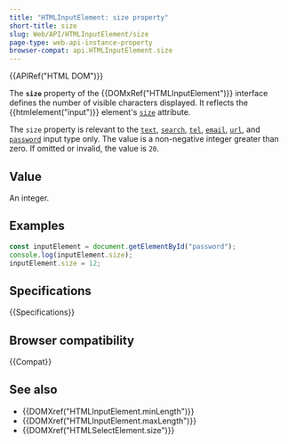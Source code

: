```yaml
---
title: "HTMLInputElement: size property"
short-title: size
slug: Web/API/HTMLInputElement/size
page-type: web-api-instance-property
browser-compat: api.HTMLInputElement.size
---
```


{{APIRef("HTML DOM")}}

The **`size`** property of the {{DOMxRef("HTMLInputElement")}} interface defines the number of visible characters displayed. It reflects the {{htmlelement("input")}} element's [`size`](/en-US/docs/Web/HTML/Reference/Element/input#size) attribute.

The `size` property is relevant to the [`text`](/en-US/docs/Web/HTML/Reference/Element/input/text), [`search`](/en-US/docs/Web/HTML/Reference/Element/input/search), [`tel`](/en-US/docs/Web/HTML/Reference/Element/input/tel), [`email`](/en-US/docs/Web/HTML/Reference/Element/input/email), [`url`](/en-US/docs/Web/HTML/Reference/Element/input/url), and [`password`](/en-US/docs/Web/HTML/Reference/Element/input/password) input type only. The value is a non-negative integer greater than zero. If omitted or invalid, the value is `20`.

## Value

An integer.

## Examples

```js
const inputElement = document.getElementById("password");
console.log(inputElement.size);
inputElement.size = 12;
```

## Specifications

{{Specifications}}

## Browser compatibility

{{Compat}}

## See also

- {{DOMXref("HTMLInputElement.minLength")}}
- {{DOMXref("HTMLInputElement.maxLength")}}
- {{DOMXref("HTMLSelectElement.size")}}

